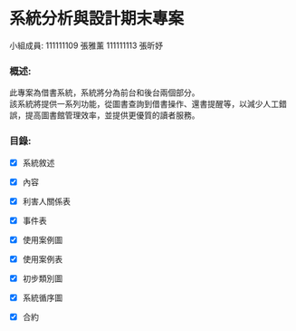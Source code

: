 # 系統分析與設計期末專案 
小組成員:
111111109 張雅薰 111111113 張昕妤

### 概述:<br>
此專案為借書系統，系統將分為前台和後台兩個部分。<br>
該系統將提供一系列功能，從圖書查詢到借書操作、還書提醒等，以減少人工錯誤，提高圖書館管理效率，並提供更優質的讀者服務。

### 目錄: 
- [x] 系統敘述
- [x] 內容
- [x] 利害人關係表  
- [x] 事件表
- [x] 使用案例圖
- [x] 使用案例表
- [x] 初步類別圖
- [x] 系統循序圖
- [x] 合約
  

